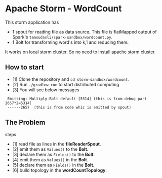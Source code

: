 # Apache Storm - WordCount

This storm application has
* 1 spout for reading file as data source. This file is flatMapped output of Spark's `tansudasli/spark-sandbox/wordcount.py`. 
* 1 Bolt for transforming word's into k,1 and reducing them.

It works on local storm cluster. So no need to install apache storm cluster.

## How to start
- [1] Clone the repository and `cd storm-sandbox/wordcount`.
- [2] Run `./gradlew run` to start distributed computing
- [3] You will see below messages
 ```
  Emitting: Multiply-Bolt default [5314] (this is from debug part 2657*2=5314)
  ------2657  (this is from code whic is emitted by spout)
  ```
  
## The Problem

steps
- [1] read file as lines in the **fileReaderSpout**.  
- [2] emit them as `Values()` to the **Bolt**.
- [3] declare them as `Fields()` to the **Bolt**.
- [4] emit them as `Values()` in the **Bolt**.
- [5] declare them as `Fields()` in the **Bolt**.
- [6] build topology in the **wordCountTopology**.
